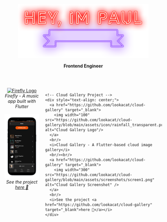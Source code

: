 <p align="center">
  <img width="420" src="hey.png" />
</p>

<p align="center">
  <strong>Frontend Engineer</strong>
</p>

<p align="center">
</p>

<p align="center">
  <br/><br/>

  <!-- Firefly and Cloud Gallery Projects -->

  <div style="display: flex; justify-content: center; gap: 20px;">
    <!-- Firefly Project -->
    <div style="text-align: center;">
      <a href="https://github.com/lookacat/firefly-music-app" target="_blank">
        <img width="100" src="https://github.com/lookacat/firefly-music-app/blob/main/logotext.png" alt="Firefly Logo"/>
      </a>
      <br/>
      <i>Firefly - A music app built with Flutter</i>
      <br/><br/>
      <a href="https://github.com/lookacat/firefly-music-app" target="_blank">
        <img width="300" src="1-portrait.png" alt="Firefly App Screenshot" />
      </a>
      <br/>
      <i>See the project <a href="https://github.com/lookacat/firefly-music-app" target="_blank">here 🔗</a></i>
    </div>

    <!-- Cloud Gallery Project -->
    <div style="text-align: center;">
      <a href="https://github.com/lookacat/cloud-gallery" target="_blank">
        <img width="100" src="https://github.com/lookacat/cloud-gallery/blob/main/assets/icon/rainfall_transparent.png" alt="Cloud Gallery Logo"/>
      </a>
      <br/>
      <i>Cloud Gallery - A Flutter-based cloud image gallery</i>
      <br/><br/>
      <a href="https://github.com/lookacat/cloud-gallery" target="_blank">
        <img width="300" src="https://github.com/lookacat/cloud-gallery/blob/main/assets/screenshots/screen1.png" alt="Cloud Gallery Screenshot" />
      </a>
      <br/>
      <i>See the project <a href="https://github.com/lookacat/cloud-gallery" target="_blank">here 🔗</a></i>
    </div>
  </div>
</p>
